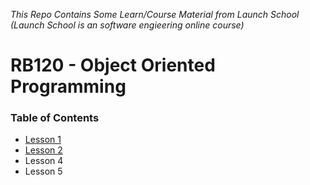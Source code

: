 *This Repo Contains Some Learn/Course Material from Launch School (Launch School is an software engieering online course)*

# RB120 - Object Oriented Programming

### Table of Contents

* [Lesson 1](https://github.com/tlgakn/rb_120/tree/main/lesson_1/oop_book_exercises)
* [Lesson 2](https://github.com/tlgakn/rb_120/tree/main/lesson_2/oo_rps)
* Lesson 4
* Lesson 5

